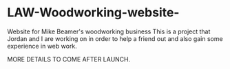# LAW-Woodworking-website-
Website for Mike Beamer's woodworking business 
This is a project that Jordan and I are working on in order to help a friend out and also gain some experience in web work. 

MORE DETAILS TO COME AFTER LAUNCH. 
